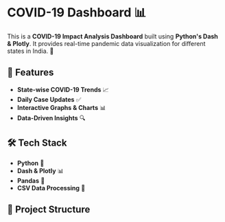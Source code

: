 # COVID-19 Dashboard 📊

This is a **COVID-19 Impact Analysis Dashboard** built using **Python's Dash & Plotly**. It provides real-time pandemic data visualization for different states in India. 📌

## 🚀 Features
- **State-wise COVID-19 Trends** 📈
- **Daily Case Updates** ✅
- **Interactive Graphs & Charts** 📊
- **Data-Driven Insights** 🔍

## 🛠️ Tech Stack
- **Python** 🐍
- **Dash & Plotly** 📊
- **Pandas** 📝
- **CSV Data Processing** 📂

## 📂 Project Structure
